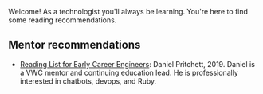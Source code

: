 Welcome! As a technologist you'll always be learning. You're here to find some reading recommendations. 

## Mentor recommendations

- [Reading List for Early Career Engineers](https://dpritchett.net/posts/reading-list-for-early-career-engineers/): Daniel Pritchett, 2019. Daniel is a VWC mentor and continuing education lead. He is professionally interested in chatbots, devops, and Ruby.
